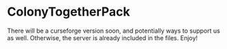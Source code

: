 # ColonyTogetherPack
There will be a curseforge version soon, and potentially ways to support us as well. Otherwise, the server is already included in the files. Enjoy!
